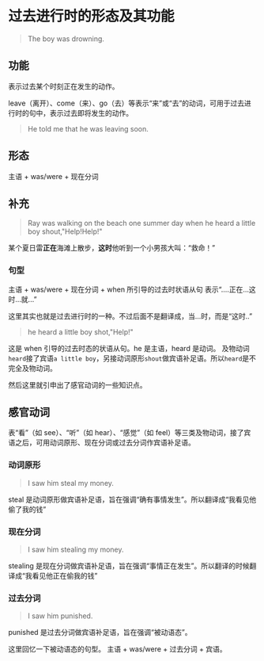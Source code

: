 # 过去进行时的形态及其功能

> The boy was drowning.

## 功能
表示过去某个时刻正在发生的动作。

leave（离开）、come（来）、go（去）等表示“来”或“去”的动词，可用于过去进行时的句中，表示过去即将发生的动作。

> He told me that he was leaving soon.

## 形态

主语 + was/were + 现在分词

## 补充

> Ray was walking on the beach one summer day when he heard a little boy shout,"Help!Help!"


某个夏日雷**正在**海滩上散步，**这时**他听到一个小男孩大叫：“救命！”


### 句型
主语 + was/were + 现在分词 + when 所引导的过去时状语从句
表示“....正在...这时...就...”


这里其实也就是过去进行时的一种。不过后面不是翻译成，当...时，而是“这时..”

> he heard a little boy shot,"Help!"

这是 when 引导的过去时态的状语从句。he 是主语，heard 是动词。
及物动词`heard`接了宾语`a little boy`，另接动词原形`shout`做宾语补足语。所以`heard`是不完全及物动词。

然后这里就引申出了感官动词的一些知识点。

## 感官动词

表“看”（如 see）、“听”（如 hear）、“感觉”（如 feel）等三类及物动词，接了宾语之后，可用动词原形、现在分词或过去分词作宾语补足语。

### 动词原形

> I saw him steal my money.


steal 是动词原形做宾语补足语，旨在强调“确有事情发生”。所以翻译成“我看见他偷了我的钱”


### 现在分词

> I saw him stealing my money.

stealing 是现在分词做宾语补足语，旨在强调“事情正在发生”。所以翻译的时候翻译成“我看见他正在偷我的钱”


### 过去分词

> I saw him punished.

punished 是过去分词做宾语补足语，旨在强调“被动语态”。




这里回忆一下被动语态的句型。
主语 + was/were + 过去分词 + 宾语。

